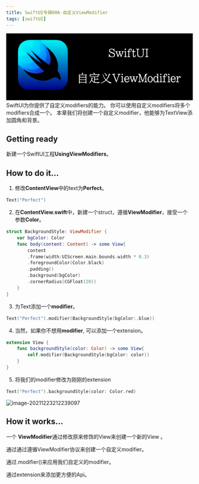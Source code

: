 ```yaml
---
title: SwiftUI专辑006-自定义ViewModifier
tags: [swiftUI]
---
```

![headerimg](./Header.png)
SwiftUI为你提供了自定义modifiers的能力。
你可以使用自定义modifiers将多个modifiers合成一个。
本章我们将创建一个自定义modifier，他能够为TextView添加圆角和背景。
<!--truncate-->

## Getting ready

新建一个SwiftUI工程**UsingViewModifiers**。

## How to do it…

1. 修改**ContentView**中的text为**Perfect**。

```swift
Text("Perfect")
```

2. 在**ContentView.swift**中，新建一个struct，遵循**ViewModifier**，接受一个参数**Color**。

```swift
struct BackgroundStyle: ViewModifier {
    var bgColor: Color
    func body(content: Content) -> some View{
        content
        .frame(width:UIScreen.main.bounds.width * 0.3)
        .foregroundColor(Color.black)
        .padding()
        .background(bgColor)
        .cornerRadius(CGFloat(20))
    }
}
```

3. 为Text添加一个**modifier**。
```swift
Text("Perfect").modifier(BackgroundStyle(bgColor:.blue))
```

4. 当然，如果你不想用**modifier**, 可以添加一个extension。
```swift
extension View {
    func backgroundStyle(color: Color) -> some View{
        self.modifier(BackgroundStyle(bgColor: color))
    }
}
```

5. 将我们的modifier修改为刚刚的extension
```swift
Text("Perfect").backgroundStyle(color: Color.red)
```

![image-20211223212239097](https://tva1.sinaimg.cn/large/008i3skNgy1gxo31sxp0vj30fg0v80t3.jpg)

## How it works…

一个 **ViewModifier**通过修改原来修饰的View来创建一个新的View  。

通过通过遵循ViewModifier协议来创建一个自定义modifier。

通过.modifier()来应用我们自定义的modifier。

通过extension来添加更方便的Api。

